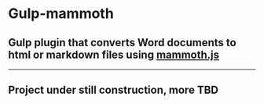 # Gulp-mammoth

## Gulp plugin that converts Word documents to html or markdown files using [mammoth.js](https://github.com/mwilliamson/mammoth.js)

---

## Project under still construction, more TBD
